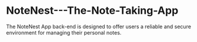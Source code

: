 # NoteNest---The-Note-Taking-App
The NoteNest App back-end is designed to offer users a reliable and secure  environment for managing their personal notes.
